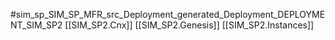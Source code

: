 #sim_sp_SIM_SP_MFR_src_Deployment_generated_Deployment_DEPLOYMENT_SIM_SP2
[[SIM_SP2.Cnx]]
[[SIM_SP2.Genesis]]
[[SIM_SP2.Instances]]

